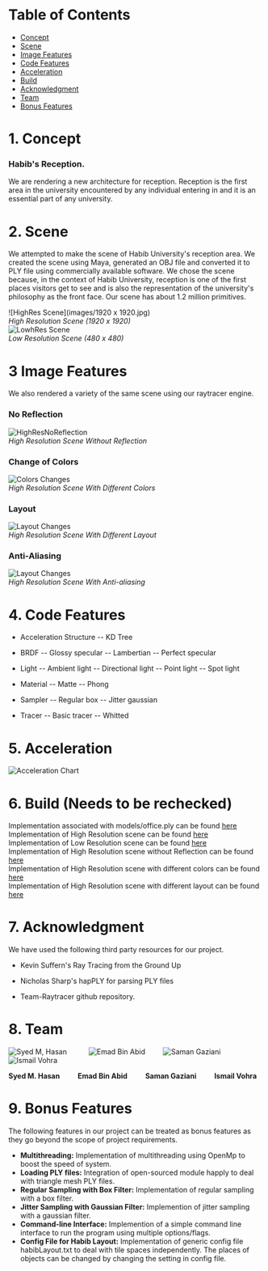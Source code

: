 # Table of Contents
- [Concept](#1-concept)
- [Scene](#2-scene)
- [Image Features](#3-image-features)
- [Code Features](#4-code-features)
- [Acceleration](#5-acceleration)
- [Build](#6-build)
- [Acknowledgment](#7-acknowledgment)
- [Team](#8-team)
- [Bonus Features](#9-bonus-features)

# 1. Concept
### Habib's Reception.

We are rendering a new architecture for reception. Reception is the first area in the university encountered by any individual entering in and it is an essential part of any university. 


# 2. Scene
We attempted to make the scene of Habib University's reception area. We created the scene using Maya, generated an OBJ file and converted it to PLY file using commercially available software. We chose the scene because, in the context of Habib University, reception is one of the first places visitors get to see and is also the representation of the university's philosophy as the front face. Our scene has about 1.2 million primitives. <br>

 ![HighRes Scene](images/1920 x 1920.jpg) <br>
 _High Resolution Scene (1920 x 1920)_ <br>
 ![LowhRes Scene](images/480x480.jpg)<br>
 _Low Resolution Scene (480 x 480)_ <br>
 
# 3 Image Features
We also rendered a variety of the same scene using our raytracer engine.

### No Reflection
![HighResNoReflection](images/highResWOReflection.jpg) <br>
_High Resolution Scene Without Reflection_ <br>

### Change of Colors
![Colors Changes](images/scenewithdiffcolors.jpg) <br>
_High Resolution Scene With Different Colors_ <br>

### Layout
![Layout Changes](images/scenewithdiffconfig.jpg) <br>
_High Resolution Scene With Different Layout_ <br>

### Anti-Aliasing
![Layout Changes](images/AntiAliasBuild.jpg) <br>
_High Resolution Scene With Anti-aliasing_ <br>


# 4. Code Features 

- Acceleration Structure
	-- KD Tree

- BRDF
	-- Glossy specular
	-- Lambertian
	-- Perfect specular

- Light
	-- Ambient light
	-- Directional light
	-- Point light
	-- Spot light

- Material
	-- Matte
	-- Phong

- Sampler
	-- Regular box
	-- Jitter gaussian

- Tracer
	-- Basic tracer
	-- Whitted

# 5. Acceleration 
![Acceleration Chart](images/meta-chart.png)

# 6. Build (Needs to be rechecked)
Implementation associated with models/office.ply can be found [here](https://github.com/habib-university/cs440-fall19-proj-ii-the-hungry-ducks/blob/master/src/raytracer/build/buildTest.cpp)<br>
Implementation of High Resolution scene can be found [here](https://github.com/habib-university/cs440-fall19-proj-ii-the-hungry-ducks/blob/master/src/raytracer/build/buildHabibHigh.cpp) <br>
Implementation of Low Resolution scene can be found [here](https://github.com/habib-university/cs440-fall19-proj-ii-the-hungry-ducks/blob/master/src/raytracer/build/buildHabibLow.cpp) <br>
Implementation of High Resolution scene without Reflection can be found [here](https://github.com/habib-university/cs440-fall19-proj-ii-the-hungry-ducks/blob/master/src/raytracer/build/buildTest.cpp) <br>
Implementation of High Resolution scene with different colors can be found [here](https://github.com/habib-university/cs440-fall19-proj-ii-the-hungry-ducks/blob/master/src/raytracer/build/buildTest.cpp) <br>
Implementation of High Resolution scene with different layout can be found [here](https://github.com/habib-university/cs440-fall19-proj-ii-the-hungry-ducks/blob/master/src/raytracer/build/buildTest.cpp) <br>


# 7. Acknowledgment 

We have used the following third party resources for our project.
- Kevin Suffern's Ray Tracing from the Ground Up

- Nicholas Sharp's hapPLY for parsing PLY files

- Team-Raytracer github repository. 


# 8. Team 
 ![Syed M, Hasan](images/hasan.png) &nbsp; &nbsp; &nbsp; &nbsp; &nbsp; 
 ![Emad Bin Abid](images/emad.png) &nbsp; &nbsp; &nbsp; &nbsp; 
 ![Saman Gaziani](images/saman.jpeg) &nbsp; &nbsp; &nbsp; &nbsp;
 ![Ismail Vohra](images/ismail1.jpg)
 
**Syed M. Hasan**  &nbsp; &nbsp; &nbsp; &nbsp; **Emad Bin Abid** &nbsp; &nbsp; &nbsp; &nbsp; **Saman Gaziani** &nbsp; &nbsp; &nbsp; &nbsp; **Ismail Vohra**

# 9. Bonus Features
The following features in our project can be treated as bonus features as they go beyond the scope of project requirements.<br>

- **Multithreading:** Implementation of multithreading using OpenMp to boost the speed of system. <br>
- **Loading PLY files:** Integration of open-sourced module happly to deal with triangle mesh PLY files.<br>
- **Regular Sampling with Box Filter:** Implementation of regular sampling with a box filter. <br>
- **Jitter Sampling with Gaussian Filter:** Implemention of jitter sampling with a gaussian filter. <br>
- **Command-line Interface:** Implemention of a simple command line interface to run the program using multiple options/flags. <br>
- **Config File for Habib Layout:** Implementation of generic config file habibLayout.txt to deal with tile spaces independently. The places of objects can be changed by changing the setting in config file. <br>


